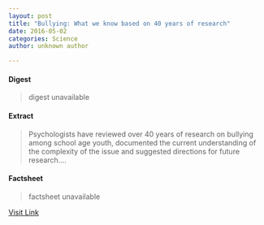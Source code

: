 ```yaml
---
layout: post
title: "Bullying: What we know based on 40 years of research"
date: 2016-05-02
categories: Science
author: unknown author

---
```



#### Digest
>digest unavailable

#### Extract
>Psychologists have reviewed over 40 years of research on bullying among school age youth, documented the current understanding of the complexity of the issue and suggested directions for future research....

#### Factsheet
>factsheet unavailable

[Visit Link](http://feeds.sciencedaily.com/~r/sciencedaily/~3/aEeXwdLf31o/150514095237.htm)


